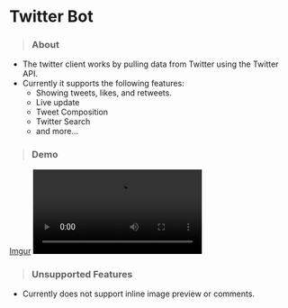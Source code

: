# Twitter Bot

> ### About

- The twitter client works by pulling data from Twitter using the Twitter API.
- Currently it supports the following features:
  - Showing tweets, likes, and retweets.
  - Live update
  - Tweet Composition
  - Twitter Search
  - and more...

> ### Demo

[Imgur](https://imgur.com/NolU2Ix)
![image](https://i.imgur.com/NolU2Ix.mp4)

> ### Unsupported Features

- Currently does not support inline image preview or comments.
